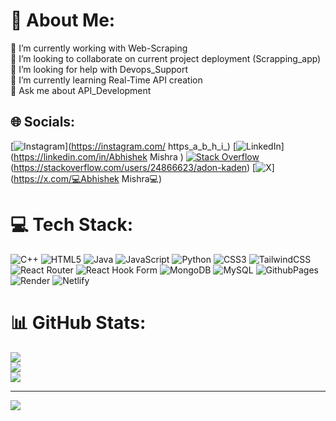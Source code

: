 # 💫 About Me:
🔭 I’m currently working with Web-Scraping<br>👯 I’m looking to collaborate on current project deployment (Scrapping_app)<br>🤝 I’m looking for help with Devops_Support<br>🌱 I’m currently learning Real-Time API creation<br>💬 Ask me about API_Development<br>


## 🌐 Socials:
[![Instagram](https://img.shields.io/badge/Instagram-%23E4405F.svg?logo=Instagram&logoColor=white)](https://instagram.com/ https_a_b_h_i_) [![LinkedIn](https://img.shields.io/badge/LinkedIn-%230077B5.svg?logo=linkedin&logoColor=white)](https://linkedin.com/in/Abhishek Mishra  ) [![Stack Overflow](https://img.shields.io/badge/-Stackoverflow-FE7A16?logo=stack-overflow&logoColor=white)](https://stackoverflow.com/users/24866623/adon-kaden)(https://stackoverflow.com/users/24866623/adon-kaden) [![X](https://img.shields.io/badge/X-black.svg?logo=X&logoColor=white)](https://x.com/💻Abhishek Mishra💻) 

# 💻 Tech Stack:
![C++](https://img.shields.io/badge/c++-%2300599C.svg?style=for-the-badge&logo=c%2B%2B&logoColor=white) ![HTML5](https://img.shields.io/badge/html5-%23E34F26.svg?style=for-the-badge&logo=html5&logoColor=white) ![Java](https://img.shields.io/badge/java-%23ED8B00.svg?style=for-the-badge&logo=openjdk&logoColor=white) ![JavaScript](https://img.shields.io/badge/javascript-%23323330.svg?style=for-the-badge&logo=javascript&logoColor=%23F7DF1E) ![Python](https://img.shields.io/badge/python-3670A0?style=for-the-badge&logo=python&logoColor=ffdd54) ![CSS3](https://img.shields.io/badge/css3-%231572B6.svg?style=for-the-badge&logo=css3&logoColor=white) ![TailwindCSS](https://img.shields.io/badge/tailwindcss-%2338B2AC.svg?style=for-the-badge&logo=tailwind-css&logoColor=white) ![React Router](https://img.shields.io/badge/React_Router-CA4245?style=for-the-badge&logo=react-router&logoColor=white) ![React Hook Form](https://img.shields.io/badge/React%20Hook%20Form-%23EC5990.svg?style=for-the-badge&logo=reacthookform&logoColor=white) ![MongoDB](https://img.shields.io/badge/MongoDB-%234ea94b.svg?style=for-the-badge&logo=mongodb&logoColor=white) ![MySQL](https://img.shields.io/badge/mysql-4479A1.svg?style=for-the-badge&logo=mysql&logoColor=white) ![GithubPages](https://img.shields.io/badge/github%20pages-121013?style=for-the-badge&logo=github&logoColor=white) ![Render](https://img.shields.io/badge/Render-%46E3B7.svg?style=for-the-badge&logo=render&logoColor=white) ![Netlify](https://img.shields.io/badge/netlify-%23000000.svg?style=for-the-badge&logo=netlify&logoColor=#00C7B7)
# 📊 GitHub Stats:
![](https://github-readme-stats.vercel.app/api?username=Abhishek-Mishra31&theme=radical&hide_border=false&include_all_commits=false&count_private=false)<br/>
![](https://github-readme-streak-stats.herokuapp.com/?user=Abhishek-Mishra31&theme=radical&hide_border=false)<br/>
![](https://github-readme-stats.vercel.app/api/top-langs/?username=Abhishek-Mishra31&theme=radical&hide_border=false&include_all_commits=false&count_private=false&layout=compact)

---
[![](https://visitcount.itsvg.in/api?id=Abhishek-Mishra31&icon=0&color=0)](https://visitcount.itsvg.in)


<!-- Proudly created with GPRM ( https://gprm.itsvg.in ) -->
